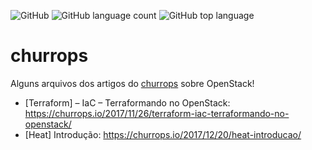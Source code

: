 ![GitHub](https://img.shields.io/github/license/josecastillolema/churrops)
![GitHub language count](https://img.shields.io/github/languages/count/josecastillolema/churrops)
![GitHub top language](https://img.shields.io/github/languages/top/josecastillolema/churrops)

# churrops
Alguns arquivos dos artigos do [churrops](https://churrops.io/) sobre OpenStack!

 - [Terraform] – IaC – Terraformando no OpenStack: https://churrops.io/2017/11/26/terraform-iac-terraformando-no-openstack/
 - [Heat] Introdução: https://churrops.io/2017/12/20/heat-introducao/
